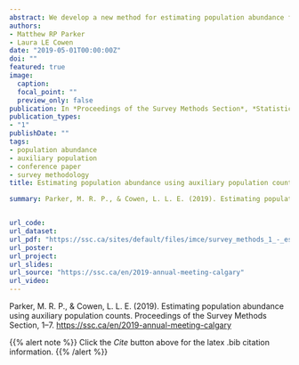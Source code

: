 ```yaml
---
abstract: We develop a new method for estimating population abundance for notoriously difficult to count populations. This is made possible using an easy to count auxiliary population with a known link to the target population. The new models require population specific domain knowledge, and can be easily applied using existing software to estimate population abundances where offspring are more readily counted than the adults. Applications could include parent/offspring, predator/prey, and symbiotic relations in which one population is more feasible to study than the other.
authors:
- Matthew RP Parker
- Laura LE Cowen
date: "2019-05-01T00:00:00Z"
doi: ""
featured: true
image:
  caption: 
  focal_point: ""
  preview_only: false
publication: In *Proceedings of the Survey Methods Section*, *Statistical Society of Canada*
publication_types:
- "1"
publishDate: ""
tags:
- population abundance
- auxiliary population
- conference paper
- survey methodology
title: Estimating population abundance using auxiliary population counts

summary: Parker, M. R. P., & Cowen, L. L. E. (2019). Estimating population abundance using auxiliary population counts. Proceedings of the Survey Methods Section, 1–7.


url_code: 
url_dataset: 
url_pdf: "https://ssc.ca/sites/default/files/imce/survey_methods_1_-_estimating_population_abundance_using_auxiliary_population_counts_parker_cowen_ssc2019_5.pdf"
url_poster: 
url_project: 
url_slides: 
url_source: "https://ssc.ca/en/2019-annual-meeting-calgary"
url_video: 
---
```


Parker, M. R. P., & Cowen, L. L. E. (2019). Estimating population abundance using auxiliary population counts. Proceedings of the Survey Methods Section, 1–7. https://ssc.ca/en/2019-annual-meeting-calgary

{{% alert note %}}
Click the *Cite* button above for the latex .bib citation information.
{{% /alert %}}
